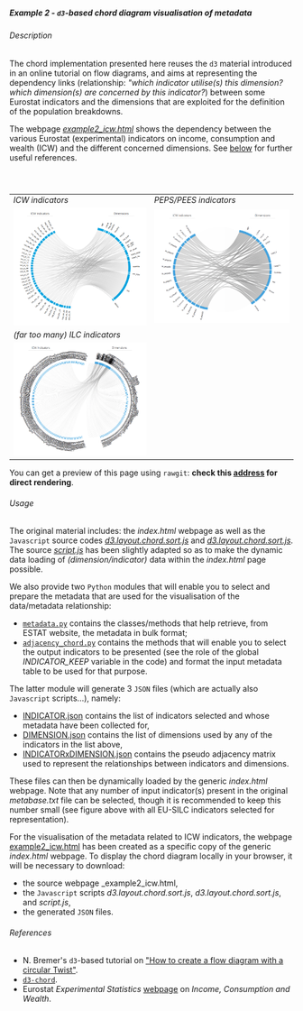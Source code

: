 ##### Example 2 - `d3`-based chord diagram visualisation of metadata

###### <a name="Description"></a>Description

The chord implementation presented here reuses the `d3` material introduced in an online tutorial on flow diagrams, and aims at representing the dependency links (relationship: _"which indicator utilise(s) this dimension? which dimension(s) are concerned by this indicator?_) between some Eurostat indicators and the dimensions that are exploited for the definition of the population breakdowns. 

The webpage [_example2_icw.html_](https://github.com/eurostat/d3ex4es/blob/master/example2/example2_icw.html) shows the dependency between the various Eurostat (experimental) indicators on income, consumption and wealth (ICW) and the different concerned dimensions. See [below](#References) for further useful references.

<table>
<header>
<td align="centre"><i>ICW indicators</i></td>
<td align="centre"><i>PEPS/PEES indicators</code></td>
</header>
<tr>
<td><kbd><img src="example2_icw_excerpt1.png" alt="Example 2 ICW excerpt 1" width="400"> </kbd></td>
<td><kbd><img src="example2_icw_excerpt2.png" alt="Example 2 ICW excerpt 2" width="400"> </kbd></td>
</tr>
<header>
<td align="centre"><i>(far too many) ILC indicators</i></td>
</header>
<tr>
<td><kbd><img src="example2_icw_excerpt3.png" alt="Example 2 ICW excerpt 3" width="400"> </kbd></td>
</tr>
</table>

You can get a preview of this page using `rawgit`: **check this [address](https://cdn.rawgit.com/eurostat/d3ex4es/15d30510/example2/example2_icw.html) for direct rendering**.

###### <a name="Usage"></a>Usage

The original material includes: the _index.html_ webpage as well as the `Javascript` source codes [_d3.layout.chord.sort.js_](https://github.com/eurostat/d3ex4es/blob/master/example2/d3.layout.chord.sort.js) and
[_d3.layout.chord.sort.js_](https://github.com/eurostat/d3ex4es/blob/master/example2/d3.layout.chord.sort.js). The source [_script.js_](https://github.com/eurostat/d3ex4es/blob/master/example2/script.js) has been slightly adapted so as to make the dynamic data loading of _(dimension/indicator)_ data within the _index.html_ page possible.

We also provide two `Python` modules that will enable you to select and prepare the metadata that are used for the visualisation of the data/metadata relationship:
* [`metadata.py`](https://github.com/eurostat/d3ex4es/blob/master/metadata.py) contains the classes/methods that help retrieve,  from ESTAT website, the metadata in bulk format;
* [`adjacency_chord.py`](https://github.com/eurostat/d3ex4es/blob/master/adjacency_chord.py) contains the methods that will enable you to select the output indicators to be presented (see the role of the global _INDICATOR_KEEP_ variable in the code) and format the input metadata table to be used for that purpose.

The latter module will generate 3 `JSON` files (which are actually also `Javascript` scripts...), namely:
* [INDICATOR.json](https://github.com/eurostat/d3ex4es/blob/master/example2/INDICATOR.json) contains the list of indicators selected and whose metadata have been collected for,
* [DIMENSION.json](https://github.com/eurostat/d3ex4es/blob/master/example2/DIMENSION.json) contains the list of dimensions used by any of the indicators in the list above, 
* [INDICATORxDIMENSION.json](https://github.com/eurostat/d3ex4es/blob/master/example2/INDICATORxDIMENSION.json) contains the pseudo adjacency matrix used to represent the relationships between indicators and dimensions.

These files can then be dynamically loaded by the generic _index.html_ webpage. Note that any number of input indicator(s) present in the original _metabase.txt_ file can be selected, though it is recommended to keep this number small (see figure above with all EU-SILC indicators selected for representation).

For the visualisation of the metadata related to ICW indicators, the webpage [example2_icw.html](https://github.com/eurostat/d3ex4es/blob/master/example2/example2_icw.html) has been created as a specific copy of the generic _index.html_ webpage. To display the chord diagram locally in your browser, it will be necessary to download: 
* the source webpage _example2_icw.html, 
* the `Javascript` scripts _d3.layout.chord.sort.js_, _d3.layout.chord.sort.js_, and _script.js_, 
* the generated `JSON` files.

###### <a name="References"></a>References

*  N. Bremer's `d3`-based tutorial on ["How to create a flow diagram with a circular Twist"](https://www.visualcinnamon.com/2015/08/stretched-chord.html).
* [`d3-chord`](https://github.com/d3/d3-chord).
* Eurostat _Experimental Statistics_ [webpage](http://ec.europa.eu/eurostat/web/experimental-statistics/income-consumption-and-wealth) on _Income, Consumption and Wealth_.

